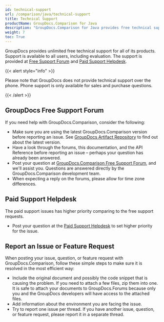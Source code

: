```yaml
---
id: technical-support
url: /comparison/java/technical-support
title: Technical Support
productName: GroupDocs.Comparison for Java
description: "GroupDocs.Comparison for Java provides free technical support available to all users. Please report your question, issue, or feature request using GroupDocs Free Support Forum."
weight: 7
toc: True
---
```


GroupDocs provides unlimited free technical support for all of its products. Support is available to all users, including evaluation. The support is provided at [Free Support Forum](https://forum.groupdocs.com/) and [Paid Support Helpdesk](https://helpdesk.groupdocs.com/).

{{< alert style="info" >}}

Please note that GroupDocs does not provide technical support over the phone. Phone support is only available for sales and purchase questions.

{{< /alert >}}

## GroupDocs Free Support Forum

If you need help with GroupDocs.Comparison, consider the following:

* Make sure you are using the latest GroupDocs.Comparison version before reporting an issue. See [GroupDocs Artifact Repository](https://releases.groupdocs.com/java/repo/com/groupdocs/groupdocs-comparison/) to find out about the latest version.
* Have a look through the forums, this documentation, and the API Reference before reporting an issue – perhaps your question has already been answered.
* Post your question at [GroupDocs.Comparison Free Support Forum](https://forum.groupdocs.com/c/comparison/12), and we'll assist you. Questions are answered directly by the GroupDocs.Comparison development team.
* When expecting a reply on the forums, please allow for time zone differences.

## Paid Support Helpdesk

The paid support issues has higher priority comparing to the free support requests.

* Post your question at the [Paid Support Helpdesk](https://helpdesk.groupdocs.com/) to set higher priority for the issue.

## Report an Issue or Feature Request

When posting your issue, question, or feature request with GroupDocs.Comparison, follow these simple steps to make sure it is resolved in the most efficient way:

* Include the original document and possibly the code snippet that is causing the problem. If you need to attach a few files, zip them into one. It is safe to attach your documents to GroupDocs.Forums because only you and the GroupDocs developers will have access to the attached files.
* Add information about the environment you are facing the issue.
* Try to report one issue per thread. If you have another issue, question, or feature request, please report it in a separate thread.
